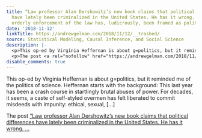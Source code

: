```yaml
---
title: “Law professor Alan Dershowitz’s new book claims that political differences
  have lately been criminalized in the United States. He has it wrong. Instead, the
  orderly enforcement of the law has, ludicrously, been framed as political.”
date: '2018-11-12'
linkTitle: https://andrewgelman.com/2018/11/12/__trashed/
source: Statistical Modeling, Causal Inference, and Social Science
description: |-
  <p>This op-ed by Virginia Heffernan is about g=politics, but it reminded me of the politics of science. Heffernan starts with the background: This last year has been a crash course in startlingly brutal abuses of power. For decades, it seems, a caste of self-styled overmen has felt liberated to commit misdeeds with impunity: ethical, sexual, [&#8230;]</p>
  <p>The post <a rel="nofollow" href="https://andrewgelman.com/2018/11/12/__trashed/">&#8220;Law professor Alan Dershowitz&#8217;s new book claims that political differences have lately been criminalized in the United States. He has it wrong. ...
disable_comments: true
---
```

<p>This op-ed by Virginia Heffernan is about g=politics, but it reminded me of the politics of science. Heffernan starts with the background: This last year has been a crash course in startlingly brutal abuses of power. For decades, it seems, a caste of self-styled overmen has felt liberated to commit misdeeds with impunity: ethical, sexual, [&#8230;]</p>
<p>The post <a rel="nofollow" href="https://andrewgelman.com/2018/11/12/__trashed/">&#8220;Law professor Alan Dershowitz&#8217;s new book claims that political differences have lately been criminalized in the United States. He has it wrong. ...